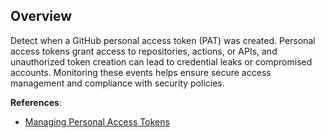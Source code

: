 ## Overview

Detect when a GitHub personal access token (PAT) was created. Personal access tokens grant access to repositories, actions, or APIs, and unauthorized token creation can lead to credential leaks or compromised accounts. Monitoring these events helps ensure secure access management and compliance with security policies.

**References**:
- [Managing Personal Access Tokens](https://docs.github.com/en/authentication/keeping-your-account-and-data-secure/creating-a-personal-access-token)

